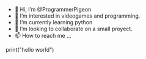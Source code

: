 - 👋 Hi, I’m @ProgrammerPigeon
- 👀 I’m interested in videogames and programming.
- 🌱 I’m currently learning python
- 💞️ I’m looking to collaborate on a small proyect.
- 📫 How to reach me ...

<!---
ProgrammerPigeon/ProgrammerPigeon is a ✨ special ✨ repository because its `README.md` (this file) appears on your GitHub profile.
You can click the Preview link to take a look at your changes.
--->


print("hello world")
